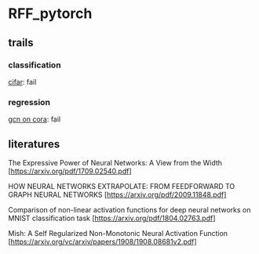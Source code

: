 # RFF_pytorch
## trails
### classification 
 [cifar](./cifar/README.md): fail
 
### regression
 [gcn on cora](./pygcn/README.md): fail

## literatures
The Expressive Power of Neural Networks: A View from the Width 
[https://arxiv.org/pdf/1709.02540.pdf]

HOW NEURAL NETWORKS EXTRAPOLATE: FROM FEEDFORWARD TO GRAPH NEURAL NETWORKS
[https://arxiv.org/pdf/2009.11848.pdf]

Comparison of non-linear activation functions for deep neural networks on MNIST classification task
[https://arxiv.org/pdf/1804.02763.pdf]

Mish: A Self Regularized Non-Monotonic Neural Activation Function
[https://arxiv.org/vc/arxiv/papers/1908/1908.08681v2.pdf]

